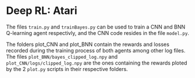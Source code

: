 # Deep RL: Atari

The files ```train.py``` and ```trainBayes.py``` can be used to train a CNN and BNN Q-learning agent respectivly, and the CNN code resides in the file ```model.py```.

The folders plot_CNN and plot_BNN contain the rewards and losses recorded during the training process of both agents among other log files. The files ```plot_BNN/bayes_clipped_log.npy``` and ```plot_CNN/logs/clipped_log.npy``` are the ones containing the rewards ploted by the 2 ```plot.py``` scripts in their respective folders.